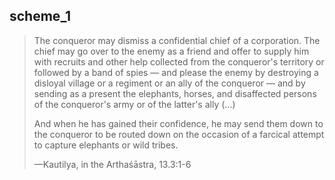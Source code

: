 ## scheme_1
> The conqueror may dismiss a confidential chief of a corporation. The chief may go over to the enemy as a friend and offer to supply him with recruits and other help collected from the conqueror's territory or followed by a band of spies — and please the enemy by destroying a disloyal village or a regiment or an ally of the conqueror — and by sending as a present the elephants, horses, and disaffected persons of the conqueror's army or of the latter's ally (…)
> 
> And when he has gained their confidence, he may send them down to the conqueror to be routed down on the occasion of a farcical attempt to capture elephants or wild tribes.
> 
> —Kautilya, in the Arthaśāstra, 13.3:1-6